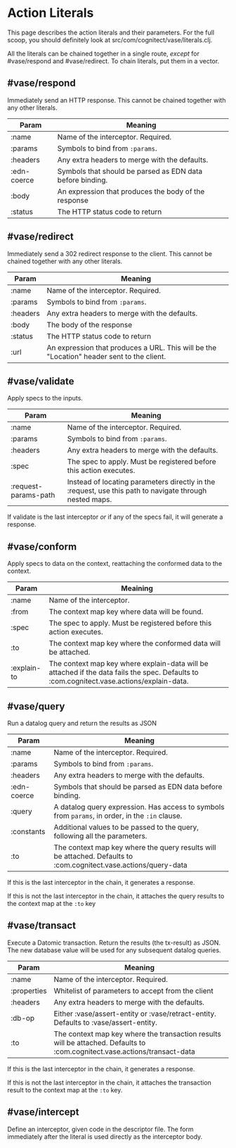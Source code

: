 # Action Literals

This page describes the action literals and their parameters. For the
full scoop, you should definitely look at
src/com/cognitect/vase/literals.clj.

All the literals can be chained together in a single route, _except_
for #vase/respond and #vase/redirect. To chain literals, put them in a vector.


## #vase/respond

Immediately send an HTTP response. This cannot be chained together
with any other literals.

| Param       | Meaning                                                   |
|-------------|-----------------------------------------------------------|
| :name       | Name of the interceptor. Required.                        |
| :params     | Symbols to bind from `:params`.                           |
| :headers    | Any extra headers to merge with the defaults.             |
| :edn-coerce | Symbols that should be parsed as EDN data before binding. |
| :body       | An expression that produces the body of the response      |
| :status     | The HTTP status code to return                            |

## #vase/redirect

Immediately send a 302 redirect response to the client. This cannot be
chained together with any other literals.

| Param    | Meaning                                                                                   |
|----------|-------------------------------------------------------------------------------------------|
| :name    | Name of the interceptor. Required.                                                        |
| :params  | Symbols to bind from `:params`.                                                           |
| :headers | Any extra headers to merge with the defaults.                                             |
| :body    | The body of the response                                                                  |
| :status  | The HTTP status code to return                                                            |
| :url     | An expression that produces a URL. This will be the "Location" header sent to the client. |

## #vase/validate

Apply specs to the inputs.

| Param                | Meaning                                                                                                 |
|----------------------|---------------------------------------------------------------------------------------------------------|
| :name                | Name of the interceptor. Required.                                                                      |
| :params              | Symbols to bind from `:params`.                                                                         |
| :headers             | Any extra headers to merge with the defaults.                                                           |
| :spec                | The spec to apply. Must be registered before this action executes.                                      |
| :request-params-path | Instead of locating parameters directly in the :request, use this path to navigate through nested maps. |

If validate is the last interceptor _or_ if any of the specs fail, it will
generate a response.

## #vase/conform

Apply specs to data on the context, reattaching the conformed data to
the context.

| Param       | Meaining                                                                                                                                  |
|-------------|-------------------------------------------------------------------------------------------------------------------------------------------|
| :name       | Name of the interceptor.                                                                                                                  |
| :from       | The context map key where data will be found.                                                                                             |
| :spec       | The spec to apply. Must be registered before this action executes.                                                                        |
| :to         | The context map key where the conformed data will be attached.                                                                            |
| :explain-to | The context map key where explain-data will be attached if the data fails the spec. Defaults to :com.cognitect.vase.actions/explain-data. |

## #vase/query

Run a datalog query and return the results as JSON

| Param       | Meaning                                                                                                           |
|-------------|------------------------------------------------------------------------------------------------------------------ |
| :name       | Name of the interceptor. Required.                                                                                |
| :params     | Symbols to bind from `:params`.                                                                                   |
| :headers    | Any extra headers to merge with the defaults.                                                                     |
| :edn-coerce | Symbols that should be parsed as EDN data before binding.                                                         |
| :query      | A datalog query expression. Has access to symbols from `params`, in order, in the `:in` clause.                   |
| :constants  | Additional values to be passed to the query, following all the parameters.                                        |
| :to         | The context map key where the query results will be attached. Defaults to :com.cognitect.vase.actions/query-data  |

If this is the last interceptor in the chain, it generates a response.

If this is not the last interceptor in the chain, it attaches the
query results to the context map at the `:to` key

## #vase/transact

Execute a Datomic transaction. Return the results (the tx-result) as
JSON. The new database value will be used for any subsequent datalog
queries.

| Param       | Meaning                                                                                                                    |
|-------------|--------------------------------------------------------------------------------------------------------------------------- |
| :name       | Name of the interceptor. Required.                                                                                         |
| :properties | Whitelist of parameters to accept from the client                                                                          |
| :headers    | Any extra headers to merge with the defaults.                                                                              |
| :db-op      | Either :vase/assert-entity or :vase/retract-entity. Defaults to :vase/assert-entity.                                       |
| :to         | The context map key where the transaction results will be attached. Defaults to :com.cognitect.vase.actions/transact-data  |

If this is the last interceptor in the chain, it generates a response.

If this is not the last interceptor in the chain, it attaches the
transaction result to the context map at the `:to` key.

## #vase/intercept

Define an interceptor, given code in the descriptor file. The form
immediately after the literal is used directly as the interceptor
body.
